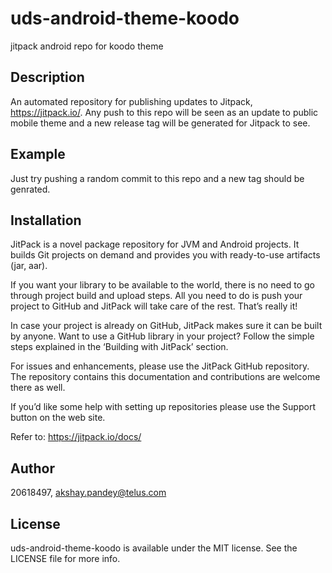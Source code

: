 # uds-android-theme-koodo
jitpack android repo for koodo theme

## Description
An automated repository for publishing updates to Jitpack, https://jitpack.io/. Any push to this repo will be seen as an update to public mobile theme
and a new release tag will be generated for Jitpack to see.

## Example

Just try pushing a random commit to this repo and a new tag should be genrated.

## Installation

JitPack is a novel package repository for JVM and Android projects. It builds Git projects on demand and provides you with ready-to-use artifacts (jar, aar).

If you want your library to be available to the world, there is no need to go through project build and upload steps. All you need to do is push your project to GitHub and JitPack will take care of the rest. That’s really it!

In case your project is already on GitHub, JitPack makes sure it can be built by anyone. Want to use a GitHub library in your project? Follow the simple steps explained in the ‘Building with JitPack’ section.

For issues and enhancements, please use the JitPack GitHub repository. The repository contains this documentation and contributions are welcome there as well.

If you’d like some help with setting up repositories please use the Support button on the web site.

Refer to: https://jitpack.io/docs/

## Author

20618497, akshay.pandey@telus.com

## License

uds-android-theme-koodo is available under the MIT license. See the LICENSE file for more info.
